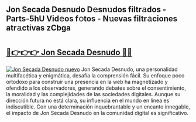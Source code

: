 ## Jon Secada Desnudo D𝚎sn𝚞dos filtr𝚊dos - Parts-5hU Vid𝚎os f𝚘tos - N𝚞evas filtr𝚊ciones atr𝚊ctivas zCbga

# <h2><a href="http://mbcvk9g.tromn.icu/?c=Jon+Secada+Desnudo">🔗👉👉👉 Jon Secada Desnudo 🔗🔗</a></h2>

[![Jon Secada Desnudo nuevo](https://i.imgur.com/pEAQMta.gif)](http://mbcvk9g.tromn.icu/?c=Jon+Secada+Desnudo)
Jon Secada Desnudo, una personalidad multifacética y enigmática, desafía la comprensión fácil. Su enfoque poco ortodoxo para construir una presencia en la web ha magnetizado y ofendido a los observadores, generando debates sobre el consentimiento, la moralidad y las complejidades de las sociedades digitales. Aunque su dirección futura no está clara, su influencia en el mundo en línea es indiscutible. Con una determinación inquebrantable y un encanto innegable, el impacto de Jon Secada Desnudo en la comunidad digital es significativo.
